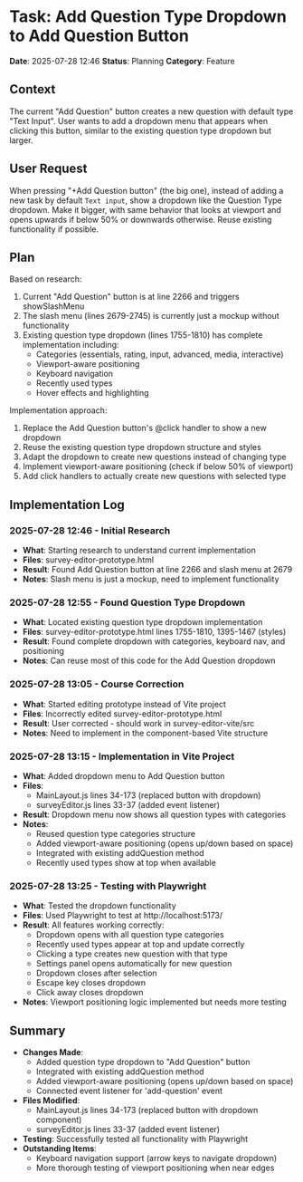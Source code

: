 # Task: Add Question Type Dropdown to Add Question Button
**Date**: 2025-07-28 12:46
**Status**: Planning
**Category**: Feature

## Context
The current "Add Question" button creates a new question with default type "Text Input". User wants to add a dropdown menu that appears when clicking this button, similar to the existing question type dropdown but larger.

## User Request
When pressing "+Add Question button" (the big one), instead of adding a new task by default `Text input`, show a dropdown like the Question Type dropdown. Make it bigger, with same behavior that looks at viewport and opens upwards if below 50% or downwards otherwise. Reuse existing functionality if possible.

## Plan
Based on research:
1. Current "Add Question" button is at line 2266 and triggers showSlashMenu
2. The slash menu (lines 2679-2745) is currently just a mockup without functionality
3. Existing question type dropdown (lines 1755-1810) has complete implementation including:
   - Categories (essentials, rating, input, advanced, media, interactive)
   - Viewport-aware positioning
   - Keyboard navigation
   - Recently used types
   - Hover effects and highlighting

Implementation approach:
1. Replace the Add Question button's @click handler to show a new dropdown
2. Reuse the existing question type dropdown structure and styles
3. Adapt the dropdown to create new questions instead of changing type
4. Implement viewport-aware positioning (check if below 50% of viewport)
5. Add click handlers to actually create new questions with selected type

## Implementation Log
### 2025-07-28 12:46 - Initial Research
- **What**: Starting research to understand current implementation
- **Files**: survey-editor-prototype.html
- **Result**: Found Add Question button at line 2266 and slash menu at 2679
- **Notes**: Slash menu is just a mockup, need to implement functionality

### 2025-07-28 12:55 - Found Question Type Dropdown
- **What**: Located existing question type dropdown implementation
- **Files**: survey-editor-prototype.html lines 1755-1810, 1395-1467 (styles)
- **Result**: Found complete dropdown with categories, keyboard nav, and positioning
- **Notes**: Can reuse most of this code for the Add Question dropdown

### 2025-07-28 13:05 - Course Correction
- **What**: Started editing prototype instead of Vite project
- **Files**: Incorrectly edited survey-editor-prototype.html
- **Result**: User corrected - should work in survey-editor-vite/src
- **Notes**: Need to implement in the component-based Vite structure

### 2025-07-28 13:15 - Implementation in Vite Project
- **What**: Added dropdown menu to Add Question button
- **Files**: 
  - MainLayout.js lines 34-173 (replaced button with dropdown)
  - surveyEditor.js lines 33-37 (added event listener)
- **Result**: Dropdown menu now shows all question types with categories
- **Notes**: 
  - Reused question type categories structure
  - Added viewport-aware positioning (opens up/down based on space)
  - Integrated with existing addQuestion method
  - Recently used types show at top when available

### 2025-07-28 13:25 - Testing with Playwright
- **What**: Tested the dropdown functionality
- **Files**: Used Playwright to test at http://localhost:5173/
- **Result**: All features working correctly:
  - Dropdown opens with all question type categories
  - Recently used types appear at top and update correctly
  - Clicking a type creates new question with that type
  - Settings panel opens automatically for new question
  - Dropdown closes after selection
  - Escape key closes dropdown
  - Click away closes dropdown
- **Notes**: Viewport positioning logic implemented but needs more testing

## Summary
- **Changes Made**: 
  - Added question type dropdown to "Add Question" button
  - Integrated with existing addQuestion method
  - Added viewport-aware positioning (opens up/down based on space)
  - Connected event listener for 'add-question' event
- **Files Modified**: 
  - MainLayout.js lines 34-173 (replaced button with dropdown component)
  - surveyEditor.js lines 33-37 (added event listener)
- **Testing**: Successfully tested all functionality with Playwright
- **Outstanding Items**: 
  - Keyboard navigation support (arrow keys to navigate dropdown)
  - More thorough testing of viewport positioning when near edges